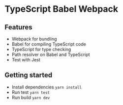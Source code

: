 # TypeScript Babel Webpack

## Features
- Webpack for bundling
- Babel for compiling TypeScript code
- TypeScript for type checking
- Path resolver on Babel and TypeScript
- Test with Jest

## Getting started
- Install dependencies `yarn install`
- Run test `yarn test`
- Run build `yarn dev`